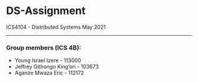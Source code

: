 # DS-Assignment
ICS4104 - Distributed Systems May 2021
______
### Group members (ICS 4B):
- Young Israel Izere - 113000
- Jeffrey Githongo King’ori - 103673
- Aganze Mwaza Eric - 112172

